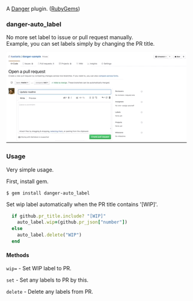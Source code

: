 A [Danger](http://danger.systems/ruby/) plugin. ([RubyGems](https://rubygems.org/gems/danger-auto_label))

### danger-auto_label

No more set label to issue or pull request manually.  
Example, you can set labels simply by changing the PR title.

![sample](gif/sample.gif)

### Usage

Very simple usage.  

First, install gem.

```
$ gem install danger-auto_label
```

Set wip label automatically when the PR title contains '[WIP]'.

```sample.rb
  if github.pr_title.include? "[WIP]"
    auto_label.wip=(github.pr_json["number"])
  else
    auto_label.delete("WIP")
  end
```

#### Methods

`wip=` - Set WIP label to PR.

`set` - Set any labels to PR by this.

`delete` - Delete any labels from PR.
